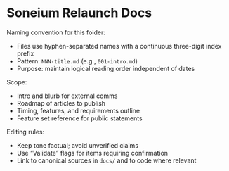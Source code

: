 # Soneium Relaunch Docs

Naming convention for this folder:

- Files use hyphen-separated names with a continuous three-digit index prefix
- Pattern: `NNN-title.md` (e.g., `001-intro.md`)
- Purpose: maintain logical reading order independent of dates

Scope:
- Intro and blurb for external comms
- Roadmap of articles to publish
- Timing, features, and requirements outline
- Feature set reference for public statements

Editing rules:
- Keep tone factual; avoid unverified claims
- Use “Validate” flags for items requiring confirmation
- Link to canonical sources in `docs/` and to code where relevant

